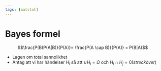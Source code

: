 ```yaml
---
tags: [matstat]
---
```

# Bayes formel 
$$\frac{P(B)P(A|B)}{P(A)}= \frac{P(A \cap B)}{P(A)} = P(B|A)$$
- Lagen om total sannolikhet
- Antag att vi har händelser $H_{i}$ så att $\cup H_{i} = \Omega$ och $H_{i} \cap H_{j} = 0 (streck över)$